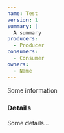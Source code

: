 ```yaml
---
name: Test
version: 1
summary: |
  A summary
producers:
  - Producer
consumers:
  - Consumer
owners:
  - Name
---
```


<Admonition>Some information</Admonition>

### Details

Some details...

<Schema />